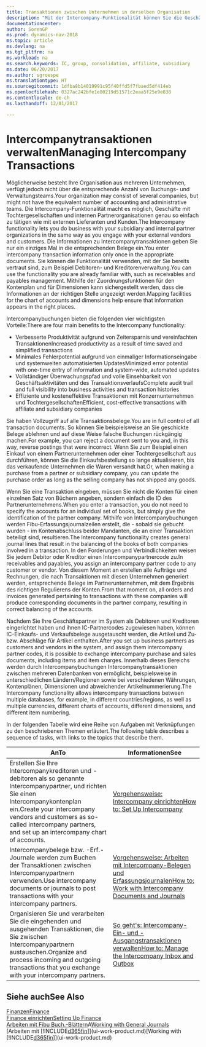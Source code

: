 ```yaml
---
title: Transaktionen zwischen Unternehmen in derselben Organisation
description: "Mit der Intercompany-Funktionalität können Sie die Geschäftsvorgänge und - transaktionen zwischen Unternehmen innerhalb derselben Organisation vereinfachen."
documentationcenter: 
author: SorenGP
ms.prod: dynamics-nav-2018
ms.topic: article
ms.devlang: na
ms.tgt_pltfrm: na
ms.workload: na
ms.search.keywords: IC, group, consolidation, affiliate, subsidiary
ms.date: 06/20/2017
ms.author: sgroespe
ms.translationtype: HT
ms.sourcegitcommit: 1dfba8b14019991c95f40ffd5f7fbaed5df414eb
ms.openlocfilehash: 0327ac242bfe1e80219d51571c2eaa5f25e9e838
ms.contentlocale: de-ch
ms.lasthandoff: 12/01/2017

---
```

# <a name="managing-intercompany-transactions"></a><span data-ttu-id="fc3fd-103">Intercompanytransaktionen verwalten</span><span class="sxs-lookup"><span data-stu-id="fc3fd-103">Managing Intercompany Transactions</span></span>
<span data-ttu-id="fc3fd-104">Möglicherweise besteht Ihre Organisation aus mehreren Unternehmen, verfügt jedoch nicht über die entsprechende Anzahl von Buchungs- und Verwaltungsteams.</span><span class="sxs-lookup"><span data-stu-id="fc3fd-104">Your organization may consist of several companies, but might not have the equivalent number of accounting and administrative teams.</span></span> <span data-ttu-id="fc3fd-105">Die Intercompany-Funktionalität macht es möglich, Geschäfte mit Tochtergesellschaften und internen Partnerorganisationen genau so einfach zu tätigen wie mit externen Lieferanten und Kunden.</span><span class="sxs-lookup"><span data-stu-id="fc3fd-105">The Intercompany functionality lets you do business with your subsidiary and internal partner organizations in the same way as you engage with your external vendors and customers.</span></span> <span data-ttu-id="fc3fd-106">Die Informationen zu Intercompanytransaktionen geben Sie nur ein einziges Mal in die entsprechenden Belege ein.</span><span class="sxs-lookup"><span data-stu-id="fc3fd-106">You enter intercompany transaction information only once in the appropriate documents.</span></span> <span data-ttu-id="fc3fd-107">Sie können die Funktionalität verwenden, mit der Sie bereits vertraut sind, zum Beispiel Debitoren- und Kreditorenverwaltung.</span><span class="sxs-lookup"><span data-stu-id="fc3fd-107">You can use the functionality you are already familiar with, such as receivables and payables management.</span></span> <span data-ttu-id="fc3fd-108">Mithilfe der Zuordnungsfunktionen für den Kontenplan und für Dimensionen kann sichergestellt werden, dass die Informationen an der richtigen Stelle angezeigt werden.</span><span class="sxs-lookup"><span data-stu-id="fc3fd-108">Mapping facilities for the chart of accounts and dimensions help ensure that information appears in the right places.</span></span>  

<span data-ttu-id="fc3fd-109">Intercompanybuchungen bieten die folgenden vier wichtigsten Vorteile:</span><span class="sxs-lookup"><span data-stu-id="fc3fd-109">There are four main benefits to the Intercompany functionality:</span></span>  

- <span data-ttu-id="fc3fd-110">Verbesserte Produktivität aufgrund von Zeitersparnis und vereinfachten Transaktionen</span><span class="sxs-lookup"><span data-stu-id="fc3fd-110">Increased productivity as a result of time saved and simplified transactions</span></span>  
- <span data-ttu-id="fc3fd-111">Minimales Fehlerpotential aufgrund von einmaliger Informationseingabe und systemweiten automatisierten Updates</span><span class="sxs-lookup"><span data-stu-id="fc3fd-111">Minimized error potential with one-time entry of information and system-wide, automated updates</span></span>  
- <span data-ttu-id="fc3fd-112">Vollständiger Überwachungspfad und volle Einsehbarkeit von Geschäftsaktivitäten und des Transaktionsverlaufs</span><span class="sxs-lookup"><span data-stu-id="fc3fd-112">Complete audit trail and full visibility into business activities and transaction histories</span></span>  
- <span data-ttu-id="fc3fd-113">Effiziente und kosteneffektive Transaktionen mit Konzernunternehmen und Tochtergesellschaften</span><span class="sxs-lookup"><span data-stu-id="fc3fd-113">Efficient, cost-effective transactions with affiliate and subsidiary companies</span></span>  

<span data-ttu-id="fc3fd-114">Sie haben Vollzugriff auf alle Transaktionsbelege.</span><span class="sxs-lookup"><span data-stu-id="fc3fd-114">You are in full control of all transaction documents.</span></span> <span data-ttu-id="fc3fd-115">So können Sie beispielsweise an Sie geschickte Belege ablehnen und auf diese Weise falsche Buchungen rückgängig machen.</span><span class="sxs-lookup"><span data-stu-id="fc3fd-115">For example, you can reject a document sent to you and, in this way, reverse postings that were incorrect.</span></span> <span data-ttu-id="fc3fd-116">Wenn Sie zum Beispiel einen Einkauf von einem Partnerunternehmen oder einer Tochtergesellschaft aus durchführen, können Sie die Einkaufsbestellung so lange aktualisieren, bis das verkaufende Unternehmen die Waren versandt hat.</span><span class="sxs-lookup"><span data-stu-id="fc3fd-116">Or, when making a purchase from a partner or subsidiary company, you can update the purchase order as long as the selling company has not shipped any goods.</span></span>  

<span data-ttu-id="fc3fd-117">Wenn Sie eine Transaktion eingeben, müssen Sie nicht die Konten für einen einzelnen Satz von Büchern angeben, sondern einfach die ID des Partnerunternehmens.</span><span class="sxs-lookup"><span data-stu-id="fc3fd-117">When you enter a transaction, you do not need to specify the accounts for an individual set of books, but simply give the identification of the partner company.</span></span> <span data-ttu-id="fc3fd-118">Mithilfe von Intercompanybuchungen werden Fibu-Erfassungsjournalzeilen erstellt, die - sobald sie gebucht wurden - im Kontenabschluss beider Mandanten, die an einer Transaktion beteiligt sind, resultieren.</span><span class="sxs-lookup"><span data-stu-id="fc3fd-118">The Intercompany functionality creates general journal lines that result in the balancing of the books of both companies involved in a transaction.</span></span> <span data-ttu-id="fc3fd-119">In den Forderungen und Verbindlichkeiten weisen Sie jedem Debitor oder Kreditor einen Intercompanypartnercode zu.</span><span class="sxs-lookup"><span data-stu-id="fc3fd-119">In receivables and payables, you assign an intercompany partner code to any customer or vendor.</span></span> <span data-ttu-id="fc3fd-120">Von diesem Moment an erstellen alle Aufträge und Rechnungen, die nach Transaktionen mit diesen Unternehmen generiert werden, entsprechende Belege im Partnerunternehmen, mit dem Ergebnis des richtigen Regulierens der Konten.</span><span class="sxs-lookup"><span data-stu-id="fc3fd-120">From that moment on, all orders and invoices generated pertaining to transactions with these companies will produce corresponding documents in the partner company, resulting in correct balancing of the accounts.</span></span>  

 <span data-ttu-id="fc3fd-121">Nachdem Sie Ihre Geschäftspartner im System als Debitoren und Kreditoren eingerichtet haben und ihnen IC-Partnercodes zugewiesen haben, können IC-Einkaufs- und Verkaufsbelege ausgetauscht werden, die Artikel und Zu- bzw. Abschläge für Artikel enthalten.</span><span class="sxs-lookup"><span data-stu-id="fc3fd-121">After you set up business partners as customers and vendors in the system, and assign them intercompany partner codes, it is possible to exchange intercompany purchase and sales documents, including items and item charges.</span></span> <span data-ttu-id="fc3fd-122">Innerhalb dieses Bereichs werden durch Intercompanybuchungen Intercompanytransaktionen zwischen mehreren Datenbanken von  ermöglicht, beispielsweise in unterschiedlichen Ländern/Regionen sowie bei verschiedenen Währungen, Kontenplänen, Dimensionen und abweichender Artikelnummerierung.</span><span class="sxs-lookup"><span data-stu-id="fc3fd-122">The Intercompany functionality allows intercompany transactions between multiple databases, for example, in different countries/regions, as well as multiple currencies, different charts of accounts, different dimensions, and different item numbering.</span></span>  

<span data-ttu-id="fc3fd-123">In der folgenden Tabelle wird eine Reihe von Aufgaben mit Verknüpfungen zu den beschriebenen Themen erläutert.</span><span class="sxs-lookup"><span data-stu-id="fc3fd-123">The following table describes a sequence of tasks, with links to the topics that describe them.</span></span>

 |<span data-ttu-id="fc3fd-124">An</span><span class="sxs-lookup"><span data-stu-id="fc3fd-124">To</span></span> |<span data-ttu-id="fc3fd-125">Informationen</span><span class="sxs-lookup"><span data-stu-id="fc3fd-125">See</span></span>|
 |---|---|
 |<span data-ttu-id="fc3fd-126">Erstellen Sie Ihre Intercompanykreditoren und -debitoren als so genannte Intercompanypartner, und richten Sie einen Intercompanykontenplan ein.</span><span class="sxs-lookup"><span data-stu-id="fc3fd-126">Create your intercompany vendors and customers as so-called intercompany partners, and set up an intercompany chart of accounts.</span></span>|[<span data-ttu-id="fc3fd-127">Vorgehensweise: Intercompany einrichten</span><span class="sxs-lookup"><span data-stu-id="fc3fd-127">How to: Set Up Intercompany</span></span>](intercompany-how-setup.md)|
 |<span data-ttu-id="fc3fd-128">Intercompanybelege bzw. -Erf.-Journale werden zum Buchen der Transaktionen zwischen Intercompanypartnern verwenden.</span><span class="sxs-lookup"><span data-stu-id="fc3fd-128">Use intercompany documents or journals to post transactions with your intercompany partners.</span></span>|[<span data-ttu-id="fc3fd-129">Vorgehensweise: Arbeiten mit Intercompany-Belegen und Erfassungsjournalen</span><span class="sxs-lookup"><span data-stu-id="fc3fd-129">How to: Work with Intercompany Documents and Journals</span></span>](intercompany-how-work-documents-journals.md)|
 |<span data-ttu-id="fc3fd-130">Organisieren Sie und verarbeiten Sie die eingehenden und ausgehenden Transaktionen, die Sie zwischen Intercompanypartnern austauschen.</span><span class="sxs-lookup"><span data-stu-id="fc3fd-130">Organize and process incoming and outgoing transactions that you exchange with your intercompany partners.</span></span>|[<span data-ttu-id="fc3fd-131">So geht's: Intercompany-Ein- und -Ausgangstransaktionen verwalten</span><span class="sxs-lookup"><span data-stu-id="fc3fd-131">How to: Manage the Intercompany Inbox and Outbox</span></span>](intercompany-how-manage-intercompany-inbox.md)|

## <a name="see-also"></a><span data-ttu-id="fc3fd-132">Siehe auch</span><span class="sxs-lookup"><span data-stu-id="fc3fd-132">See Also</span></span>
[<span data-ttu-id="fc3fd-133">Finanzen</span><span class="sxs-lookup"><span data-stu-id="fc3fd-133">Finance</span></span>](finance.md)  
[<span data-ttu-id="fc3fd-134">Finance einrichten</span><span class="sxs-lookup"><span data-stu-id="fc3fd-134">Setting Up Finance</span></span>](finance-setup-finance.md)  
<span data-ttu-id="fc3fd-135">[Arbeiten mit Fibu Buch.-Blättern](ui-work-general-journals.md)A</span><span class="sxs-lookup"><span data-stu-id="fc3fd-135">[Working with General Journals](ui-work-general-journals.md)</span></span>  
<span data-ttu-id="fc3fd-136">[Arbeiten mit [!INCLUDE[d365fin](includes/d365fin_md.md)]](ui-work-product.md)</span><span class="sxs-lookup"><span data-stu-id="fc3fd-136">[Working with [!INCLUDE[d365fin](includes/d365fin_md.md)]](ui-work-product.md)</span></span>

